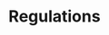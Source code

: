 ---
permalink: false
hideInSitemap: true
tags: level2
key: regulations_en
title: Regulations
redirect: /en/guidelines/regulations/app-icons/
parent: guidelines_en
order: 2
---
